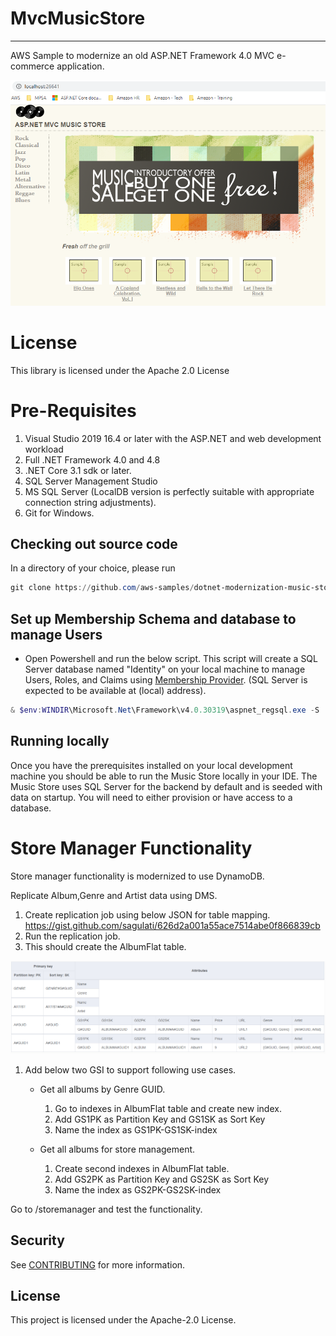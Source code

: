 # MvcMusicStore
---
AWS Sample to modernize an old ASP.NET Framework 4.0 MVC e-commerce application.

![mvc-music-store](./static/images/music-store.png)

# License
This library is licensed under the Apache 2.0 License

# Pre-Requisites
1. Visual Studio 2019 16.4 or later with the ASP.NET and web development workload
2. Full .NET Framework 4.0 and 4.8
3. .NET Core 3.1 sdk or later.
4. SQL Server Management Studio
5. MS SQL Server (LocalDB version is perfectly suitable with appropriate connection string adjustments).
6. Git for Windows.

## Checking out source code

In a directory of your choice, please run

```PowerShell
git clone https://github.com/aws-samples/dotnet-modernization-music-store.git
```

## Set up Membership Schema and database to manage Users

* Open Powershell and run the below script. This script will create a SQL Server database named "Identity" on your local machine to manage Users, Roles, and Claims using [Membership Provider](https://docs.microsoft.com/en-us/previous-versions/aspnet/tw292whz(v=vs.100)). (SQL Server is expected to be available at (local) address).

```PowerShell
& $env:WINDIR\Microsoft.Net\Framework\v4.0.30319\aspnet_regsql.exe -S . -d Identity -A all -E
```

## Running locally
Once you have the prerequisites installed on your local development machine you should be able to run the Music Store locally in your IDE. The Music Store uses SQL Server for the backend by default and is seeded with data on startup. You will need to either provision or have access to a database. 


# Store Manager Functionality
Store manager functionality is modernized to use DynamoDB.

Replicate Album,Genre and Artist data using DMS.
1. Create replication job using below JSON for table mapping.
https://gist.github.com/sagulati/626d2a001a55ace7514abe0f866839cb
1. Run the replication job.
1. This should create the AlbumFlat table.

![Album model](./static/images/album-dynamodb-model.png?width=600)

1. Add below two GSI to support following use cases.
    * Get all albums by Genre GUID.
        1. Go to indexes in AlbumFlat table and create new index.
        1. Add GS1PK as Partition Key and GS1SK as Sort Key
        1. Name the index as GS1PK-GS1SK-index
        
    * Get all albums for store management.
        1. Create second indexes in AlbumFlat table.
        1. Add GS2PK as Partition Key and GS2SK as Sort Key
        1. Name the index as GS2PK-GS2SK-index
        
Go to /storemanager and test the functionality.

## Security

See [CONTRIBUTING](CONTRIBUTING.md#security-issue-notifications) for more information.

## License

This project is licensed under the Apache-2.0 License.